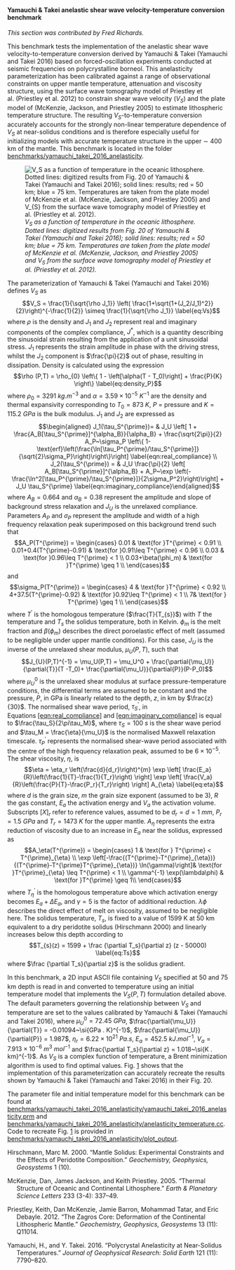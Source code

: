 #### Yamauchi & Takei anelastic shear wave velocity-temperature conversion benchmark

*This section was contributed by Fred Richards.*

This benchmark tests the implementation of the anelastic shear wave
velocity-to-temperature conversion derived by Yamauchi & Takei&nbsp;(Yamauchi
and Takei 2016) based on forced-oscillation experiments conducted at seismic
frequencies on polycrystalline borneol. This anelasticity parameterization has
been calibrated against a range of observational constraints on upper mantle
temperature, attenuation and viscosity structure, using the surface wave
tomography model of Priestley et al.&nbsp;(Priestley et al. 2012) to constrain
shear wave velocity ($V_S$) and the plate model of (McKenzie, Jackson, and
Priestley 2005) to estimate lithospheric temperature structure. The resulting
$V_S$-to-temperature conversion accurately accounts for the strongly
non-linear temperature dependence of $V_S$ at near-solidus conditions and is
therefore especially useful for initializing models with accurate temperature
structure in the upper $\sim$&nbsp;400 km of the mantle. This benchmark is
located in the folder [benchmarks/yamauchi_takei_2016_anelasticity].

<div class="center">

<figure>
<img src="cookbooks/benchmarks/yamauchi_takei_2016_anelasticity/doc/YT16_benchmark.png" id="fig:anelasticity" alt="V_S as a function of temperature in the oceanic lithosphere. Dotted lines: digitized results from Fig. 20 of Yamauchi &amp; Takei&#xA0;(Yamauchi and Takei 2016); solid lines: results; red = 50 km; blue = 75 km. Temperatures are taken from the plate model of McKenzie et al.&#xA0;(McKenzie, Jackson, and Priestley 2005) and V_{S} from the surface wave tomography model of Priestley et al.&#xA0;(Priestley et al. 2012)." /><figcaption aria-hidden="true"><em><span class="math inline"><em>V</em><sub><em>S</em></sub></span> as a function of temperature in the oceanic lithosphere. Dotted lines: digitized results from Fig. 20 of Yamauchi &amp; Takei&#xA0;<span class="citation" data-cites="YT16">(Yamauchi and Takei 2016)</span>; solid lines: results; red = 50 km; blue = 75 km. Temperatures are taken from the plate model of McKenzie et al.&#xA0;<span class="citation" data-cites="McK05">(McKenzie, Jackson, and Priestley 2005)</span> and <span class="math inline"><em>V</em><sub><em>S</em></sub></span> from the surface wave tomography model of Priestley et al.&#xA0;<span class="citation" data-cites="P12">(Priestley et al. 2012)</span>.</em></figcaption>
</figure>

</div>

The parameterization of Yamauchi & Takei&nbsp;(Yamauchi and Takei 2016)
defines $V_S$ as
$$V_S = \frac{1}{\sqrt{\rho J_1}} \left( \frac{1+\sqrt{1+(J_2/J_1)^2}}{2}\right)^{-\frac{1}{2}} \simeq \frac{1}{\sqrt{\rho J_1}}
\label{eq:Vs}$$ where $\rho$ is the density and $J_1$ and $J_2$ represent real
and imaginary components of the complex compliance, $J^*$, which is a quantity
describing the sinusoidal strain resulting from the application of a unit
sinusoidal stress. $J_1$ represents the strain amplitude in phase with the
driving stress, whilst the $J_2$ component is $\frac{\pi}{2}$ out of phase,
resulting in dissipation. Density is calculated using the expression
$$\rho (P,T) = \rho_{0}  \left\{ 1 - \left[\alpha(T - T_0)\right] + \frac{P}{K} \right\}
\label{eq:density_P}$$ where $\rho_{0} = 3291~\si{kg . m}^{-3}$ and
$\alpha = 3.59 \times 10^{-5}~\si{K}^{-1}$ are the density and thermal
expansivity corresponding to $T_{0} = 873~\si{K}$, $P$ = pressure and
$K = 115.2~\si{GPa}$ is the bulk modulus. $J_1$ and $J_2$ are expressed as
$$\begin{aligned}
J_1(\tau_S^{\prime})= & J_U \left[ 1 + \frac{A_B[\tau_S^{\prime}]^{\alpha_B}}{\alpha_B} + \frac{\sqrt{2\pi}}{2} A_P~\sigma_P \left\{ 1-\text{erf}\left(\frac{\ln[\tau_P^{\prime}/\tau_S^{\prime}]}{\sqrt{2}\sigma_P}\right)\right\}\right] \label{eqn:real_compliance} \\
J_2(\tau_S^{\prime}) = & J_U \frac{\pi}{2} \left[ A_B[\tau_S^{\prime}]^{\alpha_B} + A_P~\exp \left(-\frac{\ln^2[\tau_P^{\prime}/\tau_S^{\prime}]}{2\sigma_P^2}\right)\right] + J_U \tau_S^{\prime}
\label{eqn:imaginary_compliance}\end{aligned}$$ where $A_B = 0.664$ and
$\alpha_B = 0.38$ represent the amplitude and slope of background stress
relaxation and $J_U$ is the unrelaxed compliance. Parameters $A_P$ and
$\sigma_P$ represent the amplitude and width of a high frequency relaxation
peak superimposed on this background trend such that
$$A_P(T^{\prime}) = \begin{cases}
0.01  &  \text{for }T^{\prime} < 0.91 \\
0.01+0.4(T^{\prime}-0.91) & \text{for }0.91\leq T^{\prime} < 0.96 \\
0.03 & \text{for }0.96\leq T^{\prime} < 1 \\
0.03+\beta(\phi_m) & \text{for }T^{\prime} \geq 1 \\
\end{cases}$$ and $$\sigma_P(T^{\prime}) = \begin{cases}
4  &  \text{for }T^{\prime} < 0.92 \\
4+37.5(T^{\prime}-0.92) & \text{for }0.92\leq T^{\prime} < 1 \\
7& \text{for } T^{\prime} \geq 1 \\
\end{cases}$$ where $T^{\prime}$ is the homologous temperature
($\frac{T}{T_{s}}$) with $T$ the temperature and $T_s$ the solidus
temperature, both in Kelvin. $\phi_m$ is the melt fraction and $\beta(\phi_m)$
describes the direct poroelastic effect of melt (assumed to be negligible
under upper mantle conditions). For this case, $J_U$ is the inverse of the
unrelaxed shear modulus, $\mu_{U}(P,T)$, such that
$$J_{U}(P,T)^{-1} = \mu_U(P,T) = \mu_U^0 + \frac{\partial{\mu_U}}{\partial{T}}(T -T_0)+ \frac{\partial{\mu_U}}{\partial{P}}(P-P_0)$$
where $\mu_U^0$ is the unrelaxed shear modulus at surface pressure-temperature
conditions, the differential terms are assumed to be constant and the
pressure, $P$, in GPa is linearly related to the depth, $z$, in km by
$\frac{z}{30}$. The normalised shear wave period, $\tau_S^{\prime}$, in
Equations&nbsp;[\[eqn:real_compliance\]][1] and
[\[eqn:imaginary_compliance\]][2] is equal to $\frac{\tau_S}{2\pi\tau_M}$,
where $\tau_S = 100~\si{s}$ is the shear wave period and
$\tau_M = \frac{\eta}{\mu_U}$ is the normalised Maxwell relaxation timescale.
$\tau_P^{\prime}$ represents the normalised shear-wave period associated with
the centre of the high frequency relaxation peak, assumed to be
$6 \times 10^{-5}$. The shear viscosity, $\eta$, is
$$\eta = \eta_r \left(\frac{d}{d_r}\right)^{m} \exp \left[ \frac{E_a}{R}\left(\frac{1}{T}-\frac{1}{T_r}\right) \right] \exp \left[ \frac{V_a}{R}\left(\frac{P}{T}-\frac{P_r}{T_r}\right) \right] A_{\eta}
\label{eq:eta}$$ where $d$ is the grain size, $m$ the grain size exponent
(assumed to be 3), $R$ the gas constant, $E_a$ the activation energy and $V_a$
the activation volume. Subscripts $[X]_r$ refer to reference values, assumed
to be $d_r = d = 1~\si{mm}$, $P_r = 1.5~\si{GPa}$ and $T_r = 1473~\si{K}$ for
the upper mantle. $A_{\eta}$ represents the extra reduction of viscosity due
to an increase in $E_a$ near the solidus, expressed as $$A_\eta(T^{\prime}) =
\begin{cases}
1  & \text{for } T^{\prime} < T^{\prime}_{\eta} \\
\exp \left[-\frac{(T^{\prime}-T^{\prime}_{\eta})}{(T^{\prime}-T^{\prime}T^{\prime}_{\eta})} \ln(\gamma)\right]& \text{for }T^{\prime}_{\eta} \leq T^{\prime} < 1 \\
\gamma^{-1} \exp(\lambda\phi) & \text{for }T^{\prime} \geq 1\\
\end{cases}$$ where $T^{\prime}_\eta$ is the homologous temperature above
which activation energy becomes $E_a + \Delta E_a$, and $\gamma = 5$ is the
factor of additional reduction. $\lambda\phi$ describes the direct effect of
melt on viscosity, assumed to be negligible here. The solidus temperature,
$T_s$, is fixed to a value of 1599&nbsp;K at 50&nbsp;km equivalent to a dry
peridotite solidus (Hirschmann 2000) and linearly increases below this depth
according to $$T_{s}(z) = 1599 + \frac {\partial T_s}{\partial z} (z - 50000)
\label{eq:Ts}$$ where $\frac {\partial T_s}{\partial z}$ is the solidus
gradient.

In this benchmark, a 2D input ASCII file containing $V_S$ specified at 50 and
75 km depth is read in and converted to temperature using an initial
temperature model that implements the $V_{S}(P,T)$ formulation detailed above.
The default parameters governing the relationship between $V_S$ and
temperature are set to the values calibrated by Yamauchi &
Takei&nbsp;(Yamauchi and Takei 2016), where $\mu_U^0 = 72.45~\si{GPa}$,
$\frac{\partial{\mu_U}}{\partial{T}} = -0.01094~\si{GPa . K}^{-1}$,
$\frac{\partial{\mu_U}}{\partial{P}} = 1.987$,
$\eta_r = 6.22 \times 10^{21}~\si{Pa . s}$, $E_a = 452.5~\si{kJ . mol}^{-1}$,
$V_a = 7.913 \times 10^{-6}~\si{m}^{3}~\si{mol}^{-1}$ and
$\frac{\partial T_s}{\partial z} = 1.018~\si{K . km}^{-1}$. As $V_S$ is a
complex function of temperature, a Brent minimization algorithm is used to
find optimal values. Fig.&nbsp;[1] shows that the implementation of this
parameterization can accurately recreate the results shown by Yamauchi &
Takei&nbsp;(Yamauchi and Takei 2016) in their Fig. 20.

The parameter file and initial temperature model for this benchmark can be
found at
[benchmarks/yamauchi_takei_2016_anelasticity/yamauchi_takei_2016_anelasticity.prm]
and
[benchmarks/yamauchi_takei_2016_anelasticity/anelasticity_temperature.cc].
Code to recreate Fig.&nbsp;[1] is provided in
[benchmarks/yamauchi_takei_2016_anelasticity/plot_output].

<div id="refs" class="references csl-bib-body hanging-indent">

<div id="ref-Hirsch2000" class="csl-entry">

Hirschmann, Marc M. 2000. &ldquo;Mantle Solidus: Experimental Constraints and
the Effects of Peridotite Composition.&rdquo; *Geochemistry, Geophysics,
Geosystems* 1 (10).

</div>

<div id="ref-McK05" class="csl-entry">

McKenzie, Dan, James Jackson, and Keith Priestley. 2005. &ldquo;Thermal
Structure of Oceanic and Continental Lithosphere.&rdquo; *Earth & Planetary
Science Letters* 233 (3-4): 337&ndash;49.

</div>

<div id="ref-P12" class="csl-entry">

Priestley, Keith, Dan McKenzie, Jamie Barron, Mohammad Tatar, and Eric
Debayle. 2012. &ldquo;The Zagros Core: Deformation of the Continental
Lithospheric Mantle.&rdquo; *Geochemistry, Geophysics, Geosystems* 13 (11):
Q11014.

</div>

<div id="ref-YT16" class="csl-entry">

Yamauchi, H., and Y. Takei. 2016. &ldquo;Polycrystal Anelasticity at
Near-Solidus Temperatures.&rdquo; *Journal of Geophysical Research: Solid
Earth* 121 (11): 7790&ndash;820.

</div>

</div>

  [benchmarks/yamauchi_takei_2016_anelasticity]: benchmarks/yamauchi_takei_2016_anelasticity
  [1]: #eqn:real_compliance
  [2]: #eqn:imaginary_compliance
  [1]: #fig:anelasticity
  [benchmarks/yamauchi_takei_2016_anelasticity/yamauchi_takei_2016_anelasticity.prm]:
    benchmarks/yamauchi_takei_2016_anelasticity/yamauchi_takei_2016_anelasticity.prm
  [benchmarks/yamauchi_takei_2016_anelasticity/anelasticity_temperature.cc]: benchmarks/yamauchi_takei_2016_anelasticity/anelasticity_temperature.cc
  [benchmarks/yamauchi_takei_2016_anelasticity/plot_output]: benchmarks/yamauchi_takei_2016_anelasticity/plot_output
